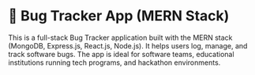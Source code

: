 # 🐞 Bug Tracker App (MERN Stack)

This is a full-stack Bug Tracker application built with the MERN stack (MongoDB, Express.js, React.js, Node.js). It helps users log, manage, and track software bugs. The app is ideal for software teams, educational institutions running tech programs, and hackathon environments.

